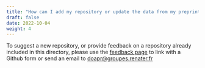 ```yaml
---
title: "How can I add my repository or update the data from my preprint server in the DOAPR?"
draft: false
date: 2022-10-04
weight: 4
---
```


To suggest a new repository, or provide feedback on a repository already included in this directory, please use the [feedback page](https://doapr.coar-repositories.org/feedback) to link with a Github form or send an email to [doapr@groupes.renater.fr](mailto:doapr@groupes.renater.fr)